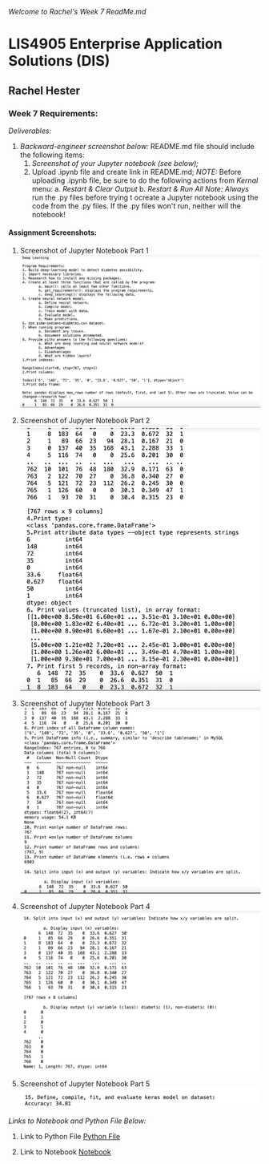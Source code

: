 *Welcome to Rachel's Week 7 ReadMe.md*

>

# LIS4905 Enterprise Application Solutions (DIS)

## Rachel Hester

### Week 7 Requirements:

*Deliverables:*

1. *Backward-engineer screenshot below:* README.md file should include the following items:
    1. *Screenshot of your Jupyter notebook (see below);*
    2. Upload .ipynb file and create link in README.md;
        *NOTE:* Before uploading .ipynb file, be sure to do the following actions from *Kernal* menu:
            a. *Restart & Clear Output*
            b. *Restart & Run All*
    *Note: Always* run the .py files before trying t ocreate a Jupyter notebook using the code from the .py files. If the .py files won't run, neither will the notebook!


> 
> 
> 

#### Assignment Screenshots:

1. Screenshot of Jupyter Notebook Part 1                                   
![Jupyter Notebook 1](img/week7_1.png) 

2. Screenshot of Jupyter Notebook Part 2
![Jupyter Notebook 2](img/week7_2.png)

3. Screenshot of Jupyter Notebook Part 3
![Jupyter Notebook 3](img/week7_3.png)

4. Screenshot of Jupyter Notebook Part 4
![Jupyter Notebook 4](img/week7_4.png)

5. Screenshot of Jupyter Notebook Part 5
![Jupyter Notebook 5](img/week7_5.png)


*Links to Notebook and Python File Below:*

1. Link to Python File
[Python File](docs/week7.py "Week 7 Python File")

2. Link to Notebook
[Notebook](docs/week7real.ipynb "Week 7 Notebook")